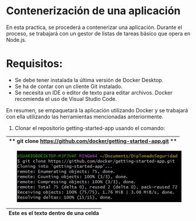 # Contenerización de una aplicación
En esta practica, se procederá a contenerizar una aplicación. Durante el proceso, se trabajará con un gestor de listas de tareas básico que opera en Node.js.

# Requisitos:

* Se debe tener instalada la última versión de Docker Desktop.
* Se ha de contar con un cliente Git instalado.
* Se necesita un IDE o editor de texto para editar archivos. Docker recomienda el uso de Visual Studio Code.
  
En resumen, se empaquetará la aplicación utilizando Docker y se trabajará con ella utilizando las herramientas mencionadas anteriormente.

1) Clonar el repositorio getting-started-app usando el comando:
   
| ** git clone https://github.com/docker/getting-started-app.git ** |
|-------------------------------------------------------------------|
<p align="center">
  <img src="Imagenes/1.jpg" alt="Imagen 1">
</p>



| Este es el texto dentro de una celda |
|--------------------------------------|









